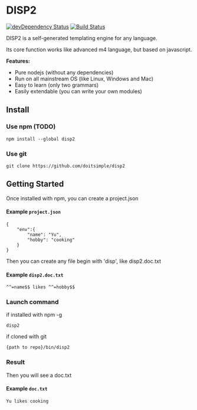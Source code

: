 # DISP2

[![devDependency Status](https://david-dm.org/doitsimple/disp2/dev-status.svg?theme=shields.io)](https://david-dm.org/doitsimple/disp2-cli#info=devDependencies)
[![Build Status](https://travis-ci.org/doitsimple/disp2.svg?branch=master)](https://travis-ci.org/doitsimple/disp2)

DISP2 is a self-generated templating engine for any language. 

Its core function works like advanced m4 language, but based on javascript.

**Features:**

- Pure nodejs (without any dependencies)
- Run on all mainstream OS (like Linux, Windows and Mac)
- Easy to learn (only two grammars)
- Easily extendable (you can write your own modules)

## Install
### Use npm (TODO)
```
npm install --global disp2
```

### Use git
```
git clone https://github.com/doitsimple/disp2
```

## Getting Started

Once installed with npm, you can create a project.json

#### Example `project.json`
```
{
	"env":{
		"name": "Yu",
		"hobby": "cooking"
	}
}
```

Then you can create any file begin with 'disp', like disp2.doc.txt
#### Example `disp2.doc.txt`
```
^^=name$$ likes ^^=hobby$$
```

### Launch command
if installed with npm -g
```
disp2 
```
if cloned with git
```
{path to repo}/bin/disp2
```

### Result
Then you will see a doc.txt
#### Example `doc.txt`
```
Yu likes cooking
```

